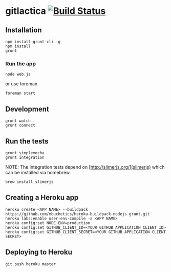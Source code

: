 # gitlactica [![Build Status](https://travis-ci.org/carlmw/gitlactica.png?branch=master)](https://travis-ci.org/carlmw/gitlactica)

## Installation
    npm install grunt-cli -g
    npm install
    grunt

### Run the app
    node web.js

or use foreman

    foreman start

## Development
    grunt watch
    grunt connect

## Run the tests
    grunt simplemocha
    grunt integration

NOTE: The integration tests depend on [http://slimerjs.org/](slimerjs) which can be installed via homebrew.

    brew install slimerjs

## Creating a Heroku app
    heroku create <APP NAME> --buildpack https://github.com/mbuchetics/heroku-buildpack-nodejs-grunt.git
    heroku labs:enable user-env-compile -a <APP NAME>
    heroku config:set NODE_ENV=production
    heroku config:set GITHUB_CLIENT_ID=<YOUR GITHUB APPLICATION CLIENT ID>
    heroku config:set GITHUB_CLIENT_SECRET=<YOUR GITHUB APPLICATION CLIENT SECRET>

## Deploying to Heroku
    git push heroku master
